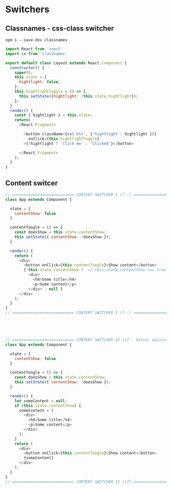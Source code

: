 # Switchers

## Classnames - css-class switcher
``` npm i --save-dev classnames ```
```js
import React from 'react'
import cx from 'classnames'

export default class Layout extends React.Component {
  constructor() {
    super();
    this.state = {
      hightlight: false,
    };
    this.hightlightToggle = () => {
      this.setState({hightlight: !this.state.hightlight});
    };
  }
  render() {
    const { hightlight } = this.state;
    return(
      <React.Fragment>

        <button className={cx('btn', {'hightlight': hightlight })}
          onClick={this.hightlightToggle}
        >{!hightlight ? 'Click me' : 'Clicked'}</button>

      </React.Fragment>
    );
  }
}
```

## Content switcer
```js
// =========================== CONTENT SWITCHER I (? :) =========================== ->
class App extends Component {

  state = {
    contentShow: false
  }

  contentToogle = () => {
    const doesShow = this.state.contentShow;
    this.setState({ contentShow: !doesShow });
  }

  render() {
    return (
      <div>
        <button onClick={this.contentToogle}>Show content</button>
        { this.state.contentShow ?  // this.state.contentShow === true
          <div>
            <h4>Some title</h4>
            <p>Some content</p>
          </div> : null }
      </div>
    );
  }
}
// =========================== CONTENT SWITCHER I (? :) =========================== -<





// =========================== CONTENT SWITCHER II (if - better way)=========================== ->
class App extends Component {

  state = {
    contentShow: false
  }

  contentToogle = () => {
    const doesShow = this.state.contentShow;
    this.setState({ contentShow: !doesShow });
  }

  render() {
    let someContent = null;
    if (this.state.contentShow) {
      someContent = (
        <div>
          <h4>Some title</h4>
          <p>Some content</p>
        </div>
      );
    }
    return (
      <div>
        <button onClick={this.contentToogle}>Show content</button>
        {someContent}
      </div>
    );
  }
}
// =========================== CONTENT SWITCHER II (if) =========================== -<
```


<!-- ## Toggle
```js
{this.state.showContacts ? 
    <React.Fragment>
      <p>{email}</p>
      <p>{city}</p>
    </React.Fragment> : null
  } -->

